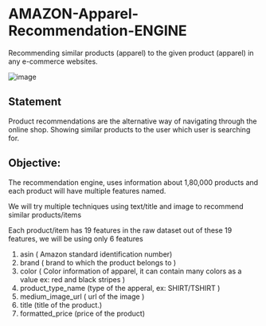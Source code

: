 # AMAZON-Apparel-Recommendation-ENGINE
Recommending similar products (apparel) to the given product (apparel) in any e-commerce websites.

![image](https://user-images.githubusercontent.com/40149802/64980302-2d3c3700-d8d7-11e9-99d4-0de844dfcb05.png)


## Statement

Product recommendations are the alternative way of navigating through the online shop. Showing similar products to the user which user is searching for.

## Objective:

The recommendation engine, uses information about 1,80,000 products and each product will have multiple features named.

We will try multiple techniques using text/title and image to recommend similar products/items

Each product/item has 19 features in the raw dataset out of these 19 features, we will be using only 6 features


 1. asin ( Amazon standard identification number) 
 2. brand ( brand to which the product belongs to )
 3. color ( Color information of apparel, it can contain many colors as a value ex: red and black stripes ) 
 4. product_type_name (type of the apperal, ex: SHIRT/TSHIRT ) 
 5. medium_image_url ( url of the image )
 6. title (title of the product.) 
 7. formatted_price (price of the product)
